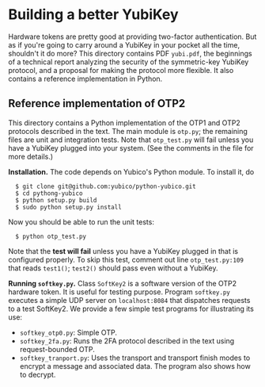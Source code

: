 Building a better YubiKey
=========================

Hardware tokens are pretty good at providing two-factor authentication. But as
if you're going to carry around a YubiKey in your pocket all the time, shouldn't
it do more? This directory contains PDF `yubi.pdf`, the beginnings of a
technical report analyzing the security of the symmetric-key YubiKey protocol,
and a proposal for making the protocol more flexible. It also contains a
reference implementation in Python.

Reference implementation of OTP2
--------------------------------

This directory contains a Python implementation of the OTP1 and OTP2 protocols
described in the text. The main module is `otp.py`; the remaining files are unit
and integration tests. Note that `otp_test.py` will fail unless you have a YubiKey
plugged into your system. (See the comments in the file for more details.)

**Installation.**
The code depends on Yubico's Python module. To install it, do
```
  $ git clone git@github.com:yubico/python-yubico.git
  $ cd pythong-yubico
  $ python setup.py build
  $ sudo python setup.py install
```

Now you should be able to run the unit tests:
```
  $ python otp_test.py
```
Note that the **test will fail** unless you have a YubiKey plugged in that is
configured properly. To skip this test, comment out line `otp_test.py:109` that
reads `test1()`; `test2()` should pass even without a YubiKey.

**Running `softkey.py`.**
Class `SoftKey2` is a software version of the OTP2 hardware token. It is useful
for testing purpose. Program `softkey.py` executes a simple UDP server on
`localhost:8084` that dispatches requests to a test SoftKey2. We provide a few
simple test programs for illustrating its use:

  * `softkey_otp0.py`: Simple OTP.
  * `softkey_2fa.py`: Runs the 2FA protocol described in the text using
    request-bounded OTP.
  * `softkey_tranport.py`: Uses the transport and transport finish modes to
    encrypt a message and associated data. The program also shows how to
    decrypt.
